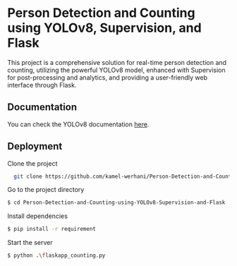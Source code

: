
# Person Detection and Counting using YOLOv8, Supervision, and Flask

This project is a comprehensive solution for real-time person detection and counting, utilizing the powerful YOLOv8 model, enhanced with Supervision for post-processing and analytics, and providing a user-friendly web interface through Flask.
## Documentation
You can check the YOLOv8 documentation 
[here](https://www.bing.com/ck/a?!&&p=6a4393ad5d2e03e2JmltdHM9MTcyNDgwMzIwMCZpZ3VpZD0yZWY4NzI3OS03YWM2LTZlNmEtMmMyOC02MDQ4N2JkYzZmMzAmaW5zaWQ9NTIwMw&ptn=3&ver=2&hsh=3&fclid=2ef87279-7ac6-6e6a-2c28-60487bdc6f30&psq=ultralytics&u=a1aHR0cHM6Ly9kb2NzLnVsdHJhbHl0aWNzLmNvbS8&ntb=1).


## Deployment

Clone the project

```bash
  git clone https://github.com/kamel-werhani/Person-Detection-and-Counting-using-YOLOv8-Supervision-and-Flask.git
```

Go to the project directory

```bash
$ cd Person-Detection-and-Counting-using-YOLOv8-Supervision-and-Flask
```

Install dependencies

```bash
$ pip install -r requirement
```

Start the server

```bash
$ python .\flaskapp_counting.py
```


